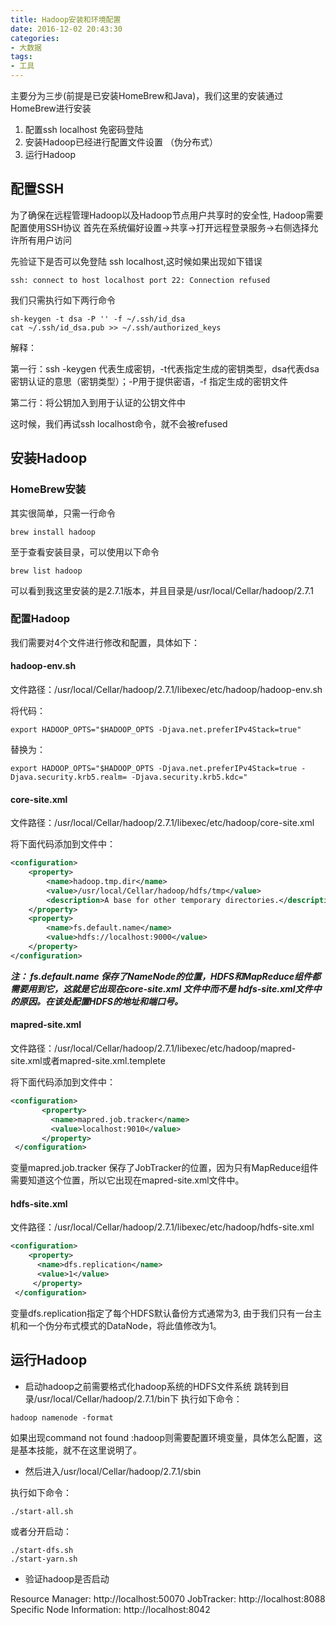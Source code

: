 ```yaml
---
title: Hadoop安装和环境配置
date: 2016-12-02 20:43:30
categories:
- 大数据
tags:
- 工具
---
```

主要分为三步(前提是已安装HomeBrew和Java)，我们这里的安装通过HomeBrew进行安装
1. 配置ssh localhost 免密码登陆
2. 安装Hadoop已经进行配置文件设置 （伪分布式）
3. 运行Hadoop

## 配置SSH


为了确保在远程管理Hadoop以及Hadoop节点用户共享时的安全性, Hadoop需要配置使用SSH协议
首先在系统偏好设置->共享->打开远程登录服务->右侧选择允许所有用户访问

先验证下是否可以免登陆 ssh localhost,这时候如果出现如下错误
```
ssh: connect to host localhost port 22: Connection refused
```

我们只需执行如下两行命令

```
sh-keygen -t dsa -P '' -f ~/.ssh/id_dsa
cat ~/.ssh/id_dsa.pub >> ~/.ssh/authorized_keys

```

解释：

第一行：ssh -keygen 代表生成密钥，-t代表指定生成的密钥类型，dsa代表dsa密钥认证的意思（密钥类型）；-P用于提供密语，-f 指定生成的密钥文件

第二行：将公钥加入到用于认证的公钥文件中

这时候，我们再试ssh localhost命令，就不会被refused


## 安装Hadoop

### HomeBrew安装
其实很简单，只需一行命令

```
brew install hadoop

```

至于查看安装目录，可以使用以下命令

```
brew list hadoop
```

可以看到我这里安装的是2.7.1版本，并且目录是/usr/local/Cellar/hadoop/2.7.1


### 配置Hadoop

我们需要对4个文件进行修改和配置，具体如下：

#### hadoop-env.sh
文件路径：/usr/local/Cellar/hadoop/2.7.1/libexec/etc/hadoop/hadoop-env.sh

将代码：
```
export HADOOP_OPTS="$HADOOP_OPTS -Djava.net.preferIPv4Stack=true"
```

替换为：

```
export HADOOP_OPTS="$HADOOP_OPTS -Djava.net.preferIPv4Stack=true -Djava.security.krb5.realm= -Djava.security.krb5.kdc="

```

#### core-site.xml

文件路径：/usr/local/Cellar/hadoop/2.7.1/libexec/etc/hadoop/core-site.xml

将下面代码添加到文件中：

```xml
<configuration>
	<property>
		<name>hadoop.tmp.dir</name>
		<value>/usr/local/Cellar/hadoop/hdfs/tmp</value>
		<description>A base for other temporary directories.</description>
	</property>
	<property>
		<name>fs.default.name</name>
		<value>hdfs://localhost:9000</value>
	</property>
</configuration>
```

***注： fs.default.name 保存了NameNode的位置，HDFS和MapReduce组件都需要用到它，这就是它出现在core-site.xml 文件中而不是 hdfs-site.xml文件中的原因。在该处配置HDFS的地址和端口号。***

#### mapred-site.xml 

文件路径：/usr/local/Cellar/hadoop/2.7.1/libexec/etc/hadoop/mapred-site.xml或者mapred-site.xml.templete

将下面代码添加到文件中：

```xml
<configuration>
       <property>
         <name>mapred.job.tracker</name>
         <value>localhost:9010</value>
       </property>
 </configuration>
```

变量mapred.job.tracker 保存了JobTracker的位置，因为只有MapReduce组件需要知道这个位置，所以它出现在mapred-site.xml文件中。

#### hdfs-site.xml

文件路径：/usr/local/Cellar/hadoop/2.7.1/libexec/etc/hadoop/hdfs-site.xml

```xml
<configuration>
    <property>
      <name>dfs.replication</name>
      <value>1</value>
     </property>
 </configuration>
```
变量dfs.replication指定了每个HDFS默认备份方式通常为3, 由于我们只有一台主机和一个伪分布式模式的DataNode，将此值修改为1。

## 运行Hadoop

-  启动hadoop之前需要格式化hadoop系统的HDFS文件系统
跳转到目录/usr/local/Cellar/hadoop/2.7.1/bin下
执行如下命令：

```
hadoop namenode -format
```

如果出现command not found :hadoop则需要配置环境变量，具体怎么配置，这是基本技能，就不在这里说明了。

- 然后进入/usr/local/Cellar/hadoop/2.7.1/sbin   

执行如下命令：

```
./start-all.sh
```

或者分开启动：

```
./start-dfs.sh
./start-yarn.sh
```

- 验证hadoop是否启动

Resource Manager: http://localhost:50070
JobTracker: http://localhost:8088
Specific Node Information: http://localhost:8042